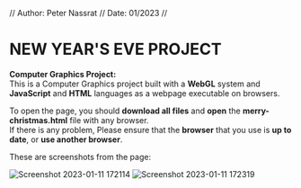 // Author: Peter Nassrat // Date: 01/2023 //
# NEW YEAR'S EVE PROJECT
**Computer Graphics Project:**\
This is a Computer Graphics project built with a **WebGL** system and **JavaScript** and **HTML** languages as a webpage executable on browsers.

To open the page, you should **download all files** and **open** the **merry-christmas.html** file with any browser.\
If there is any problem, Please ensure that the **browser** that you use is **up to date**, or **use another browser**.

These are screenshots from the page:

![Screenshot 2023-01-11 172114](https://user-images.githubusercontent.com/93524169/211844744-b66bafb1-49e2-4555-a53f-3d60dd16d337.png)
![Screenshot 2023-01-11 172319](https://user-images.githubusercontent.com/93524169/211845292-a0e62858-715e-4175-9cf5-04696a0c6e04.png)
